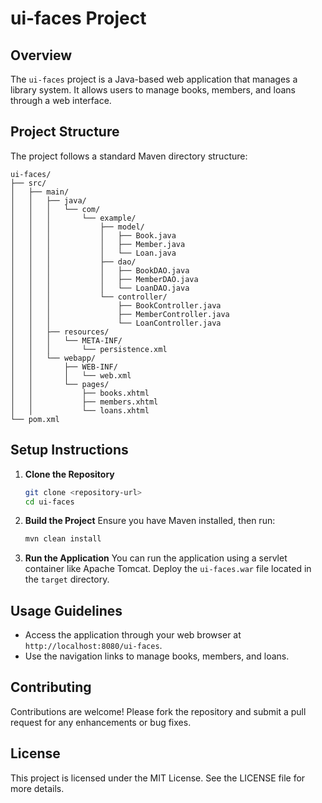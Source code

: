 # ui-faces Project

## Overview
The `ui-faces` project is a Java-based web application that manages a library system. It allows users to manage books, members, and loans through a web interface.

## Project Structure
The project follows a standard Maven directory structure:

```
ui-faces/
├── src/
│   ├── main/
│   │   ├── java/
│   │   │   └── com/
│   │   │       └── example/
│   │   │           ├── model/
│   │   │           │   ├── Book.java
│   │   │           │   ├── Member.java
│   │   │           │   └── Loan.java
│   │   │           ├── dao/
│   │   │           │   ├── BookDAO.java
│   │   │           │   ├── MemberDAO.java
│   │   │           │   └── LoanDAO.java
│   │   │           └── controller/
│   │   │               ├── BookController.java
│   │   │               ├── MemberController.java
│   │   │               └── LoanController.java
│   │   ├── resources/
│   │   │   └── META-INF/
│   │   │       └── persistence.xml
│   │   └── webapp/
│   │       ├── WEB-INF/
│   │       │   └── web.xml
│   │       └── pages/
│   │           ├── books.xhtml
│   │           ├── members.xhtml
│   │           └── loans.xhtml
└── pom.xml
```

## Setup Instructions
1. **Clone the Repository**
   ```bash
   git clone <repository-url>
   cd ui-faces
   ```

2. **Build the Project**
   Ensure you have Maven installed, then run:
   ```bash
   mvn clean install
   ```

3. **Run the Application**
   You can run the application using a servlet container like Apache Tomcat. Deploy the `ui-faces.war` file located in the `target` directory.

## Usage Guidelines
- Access the application through your web browser at `http://localhost:8080/ui-faces`.
- Use the navigation links to manage books, members, and loans.

## Contributing
Contributions are welcome! Please fork the repository and submit a pull request for any enhancements or bug fixes.

## License
This project is licensed under the MIT License. See the LICENSE file for more details.